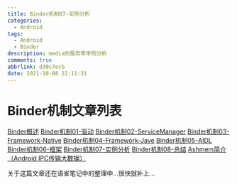 ```yaml
---
title: Binder机制07-实例分析
categories:
  - Android
tags:
  - Android
  - Binder
description: media的服务等举例分析
comments: true
abbrlink: d30c7ecb
date: 2021-10-08 22:11:31
---
```

<!--more-->
<meta name="referrer" content="no-referrer"/>


# Binder机制文章列表
[Binder概述](https://journeyos.github.io/archives/d6aea0f1.html)
[Binder机制01-驱动](https://journeyos.github.io/archives/3e87e0ce.html)
[Binder机制02-ServiceManager](https://journeyos.github.io/archives/f17b1d52.html)
[Binder机制03-Framework-Native](https://journeyos.github.io/archives/937d16d8.html)
[Binder机制04-Framework-Jave](https://journeyos.github.io/archives/73029508.html)
[Binder机制05-AIDL](https://journeyos.github.io/archives/ed3eb50b.html)
[Binder机制06-框架](https://journeyos.github.io/archives/4e7f84b4.html)
[Binder机制07-实例分析](https://journeyos.github.io/archives/d30c7ecb.html)
[Binder机制08-总结](https://journeyos.github.io/archives/720ded9.html)
[Ashmem简介（Android IPC传输大数据）](https://journeyos.github.io/archives/f1684132.html)


关于这篇文章还在语雀笔记中的整理中...很快就补上...